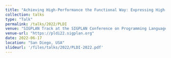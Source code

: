 ```yaml
---
title: "Achieving High-Performance the Functional Way: Expressing High-Performanace Optimisations as Rewrite Strategies"
collection: talks
type: "Talk"
permalink: /talks/2022/PLDI
venue: "SIGPLAN Track at the SIGPLAN Conference on Programming Language Design and Implementation (PLDI)"
venue-url: "https://pldi22.sigplan.org"
date: 2022-06-17
location: "San Diego, USA"
slideurl: '/files/talks/2022/PLDI-2022.pdf'
---
```

